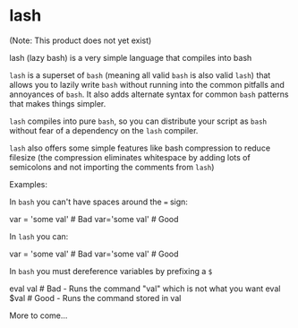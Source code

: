 lash
====

(Note:  This product does not yet exist)

lash (lazy bash) is a very simple language that compiles into bash

`lash` is a superset of `bash` (meaning all valid `bash` is also valid `lash`) that allows you to lazily write `bash` without running into the common pitfalls and annoyances of `bash`.  It also adds alternate syntax for common `bash` patterns that makes things simpler.

`lash` compiles into pure `bash`, so you can distribute your script as `bash` without fear of a dependency on the `lash` compiler.

`lash` also offers some simple features like bash compression to reduce filesize (the compression eliminates whitespace by adding lots of semicolons and not importing the comments from `lash`)


Examples:

In `bash` you can't have spaces around the `=` sign:

  var = 'some val' # Bad
  var='some val'   # Good
  
In `lash` you can:

  var = 'some val' # Bad
  var='some val'   # Good

In `bash` you must dereference variables by prefixing a `$`

  eval val   # Bad  - Runs the command "val" which is not what you want
  eval $val  # Good - Runs the command stored in val
  
More to come...
